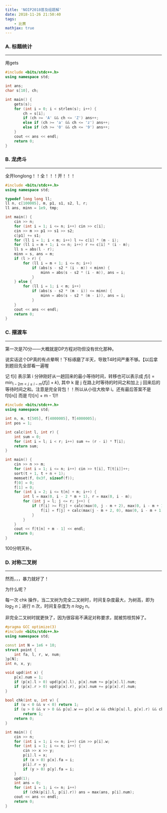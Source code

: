 ```yaml
---
title: 'NOIP2018普及组题解'
date: 2018-11-26 21:50:40
tags: 
    - 比赛
mathjax: true
---
```


### A. 标题统计
-----

用gets
``` c++
#include <bits/stdc++.h>
using namespace std;

int ans;
char s[10], ch;

int main() {
    gets(s);
    for (int i = 0; i < strlen(s); i++) {
        ch = s[i];
        if (ch >= 'A' && ch <= 'Z') ans++;
        else if (ch >= 'a' && ch <= 'z') ans++;
        else if (ch >= '0' && ch <= '9') ans++;
    }
    cout << ans << endl;
    return 0;
}
```

### B. 龙虎斗
-----

全开longlong！！全！！！开！！！
``` c++
#include <bits/stdc++.h>
using namespace std;

typedef long long ll;
ll n, c[100005], m, p1, s1, s2, l, r;
ll ans, minn = 1e9, tmp;

int main() {
    cin >> n;
    for (int i = 1; i <= n; i++) cin >> c[i];
    cin >> m >> p1 >> s1 >> s2;
    c[p1] += s1;
    for (ll i = 1; i < m; i++) l += c[i] * (m - i);
    for (ll i = m + 1; i <= n; i++) r += c[i] * (i - m);
    ll s = abs(l - r);
    minn = s, ans = m;
    if (l > r) {
        for (ll i = m + 1; i <= n; i++)
            if (abs(s - s2 * (i - m)) < minn) {
                minn = abs(s - s2 * (i - m)), ans = i;
            }
    } else {
        for (ll i = 1; i < m; i++)
            if (abs(s - s2 * (m - i)) <= minn) {
                minn = abs(s - s2 * (m - i)), ans = i;
            }
    }
    cout << ans << endl;
    return 0;
}
```

### C. 摆渡车
-----

第一次是70分——大概就是DP方程对叻但没有优化那种。

说实话这个DP真的有点晕啊！下标琢磨了半天，导致T4时间严重不够。【以后拿到题目先全部看一遍喔

记 f[i] 表示第 i 分钟刚好从一趟回来的最小等待时间，转移也可以表示成 $f[i] = \min_{i - 2m < j \leq i - m}\{f[j] + k\}$, 其中 k 是 j 在路上时等待的时间之和加上 j 回来后的等待时间之和。注意是完全背包！！所以从小往大枚举 i。还有最后答案不是 f[t[n]] 而是 f[t[n] + m - 1]!! 

``` c++
#include <bits/stdc++.h>
using namespace std;

int n, m, t[505], f[4000005], T[4000005];
int pos = 1;

int calc(int l, int r) {
    int sum = 0;
    for (int i = l; i < r; i++) sum += (r - i) * T[i];
    return sum;
}

int main() {
    cin >> n >> m;
    for (int i = 1; i <= n; i++) cin >> t[i], T[t[i]]++;
    sort(t + 1, t + n + 1);
    memset(f, 0x3f, sizeof(f));
    f[0] = 0;
    f[1] = 0;
    for (int i = 2; i <= t[n] + m; i++) {
        int l = max(0, i - 2 * m + 1), r = max(0, i - m);
        for (int j = l; j <= r; j++) {
            if (f[i] >= f[j] + calc(max(0, j - m + 2), max(0, i - m + 1))) {
                f[i] = f[j] + calc(max(j - m + 2, 0), max(0, i - m + 1));
            }
        }
    }
    cout << f[t[n] + m - 1] << endl;
    return 0;
}
```

100分明天补。

### D. 对称二叉树
-----

然而，，，暴力就好了！

为什么呢？

每一次 chk 操作，当二叉树为完全二叉树时，时间复杂度最大，为树高，即为 $log_2\ n$；进行 n 次，时间复杂度为 $n\ log_2\ n$。

非完全二叉树时就更快了，因为很容易不满足对称要求，就被剪枝剪掉了。

``` c++
#pragma GCC optimize(3)
#include <bits/stdc++.h>
using namespace std;

const int N = 1e6 + 10;
struct point {
    int fa, l, r, w, num;
}p[N];
int n, x, y;

void upd(int x) {
    p[x].num = 1;
    if (p[x].l > 0) upd(p[x].l), p[x].num += p[p[x].l].num;
    if (p[x].r > 0) upd(p[x].r), p[x].num += p[p[x].r].num;
}

bool chk(int u, int v) {
    if (u < 0 && v < 0) return 1;
    if (u > 0 && v > 0 && p[u].w == p[v].w && chk(p[u].l, p[v].r) && chk(p[u].r, p[v].l))
        return 1;
    return 0;
}

int main() {
    cin >> n;
    for (int i = 1; i <= n; i++) cin >> p[i].w;
    for (int i = 1; i <= n; i++) {
        cin >> x >> y;
        p[i].l = x;
        if (x > 0) p[x].fa = i;
        p[i].r = y;
        if (y > 0) p[y].fa = i;
    }
    upd(1);
    int ans = 0;
    for (int i = 1; i <= n; i++)
        if (chk(p[i].l, p[i].r)) ans = max(ans, p[i].num);
    cout << ans << endl;
    return 0;
}
```